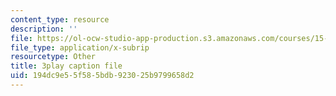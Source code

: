 ```yaml
---
content_type: resource
description: ''
file: https://ol-ocw-studio-app-production.s3.amazonaws.com/courses/15-s21-nuts-and-bolts-of-business-plans-january-iap-2014/194dc9e55f585bdb923025b9799658d2_ZcPNcoTbkIU.vtt
file_type: application/x-subrip
resourcetype: Other
title: 3play caption file
uid: 194dc9e5-5f58-5bdb-9230-25b9799658d2
---
```

